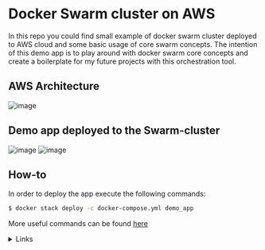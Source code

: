 # Docker Swarm cluster on AWS
In this repo you could find small example of docker swarm cluster deployed to AWS cloud and some basic usage of core swarm concepts. The intention of this demo app is to play around with docker swarm core concepts and create a boilerplate for my future projects with this orchestration tool.

## AWS Architecture
![image](https://user-images.githubusercontent.com/12199867/99159005-09da6b00-26d9-11eb-8cf1-b2b99f63c9b7.png)


## Demo app deployed to the Swarm-cluster
![image](https://user-images.githubusercontent.com/12199867/99159029-37bfaf80-26d9-11eb-9551-0af036268afb.png)
![image](https://user-images.githubusercontent.com/12199867/99159034-41491780-26d9-11eb-93c7-f2e93a331236.png)


## How-to
In order to deploy the app execute the following commands:
```bash
$ docker stack deploy -c docker-compose.yml demo_app
```
More useful commands can be found [here](https://github.com/sematext/cheatsheets/blob/master/docker-swarm-cheatsheet.md)


<details><summary>Links</summary>

https://docs.docker.com/engine/swarm/key-concepts/

https://docs.aws.amazon.com/

https://blog.container-solutions.com/deployment-strategies

https://devopscon.io/blog/continuous-deployment-docker-swarm/

https://docs.docker.com/engine/context/working-with-contexts/

https://docs.aws.amazon.com/workspaces/latest/adminguide/azs-workspaces.html

https://docs.aws.amazon.com/toolkit-for-visual-studio/latest/user-guide/vpc-tkv.html

https://buildvirtual.net/docker-swarm-cheat-sheet/

https://docs.docker.com/compose/compose-file/
</details>
